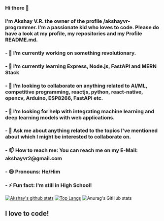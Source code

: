 ### Hi there 👋

<h3> I'm Akshay V.R. the owner of the profile /akshayvr-programmer. I'm a passionate kid who loves to code. Please do have a look at my profile, my repositories and my Profile
 README.md. </h3>  



<h3>- 🔭 I’m currently working on something revolutionary. </h3>
<h3>- 🌱 I’m currently learning Express, Node.js, FastAPI and MERN Stack </h3>
 <h3>- 👯 I’m looking to collaborate on anything related to AI/ML, competitive programming, reactjs, python, react-native, opencv, Arduino, ESP8266, FastAPI etc. </h3>
<h3>- 🤔 I’m looking for help with integrating machine learning and deep learning  models with web applications. </h3>
<h3>- 💬 Ask me about anything related to the topics I've mentioned about which I might be interested to collaborate on. </h3>
<h3>- 📫 How to reach me: You can reach me on my E-Mail: akshayvr2@gmail.com </h3>
<h3>- 😄 Pronouns: He/Him </h3>
<h3>- ⚡ Fun fact: I'm still in High School! </h3>

[![Akshay's github stats](https://github-readme-stats.vercel.app/api?username=akshayvr-programmer)](https://github.com/anuraghazra/github-readme-stats)
[![Top Langs](https://github-readme-stats.vercel.app/api/top-langs/?username=akshayvr-programmer)](https://github.com/anuraghazra/github-readme-stats)
![Anurag's GitHub stats](https://github-readme-stats.vercel.app/api?username=anuraghazra&show_icons=true&theme=radical)



## I love to code!
